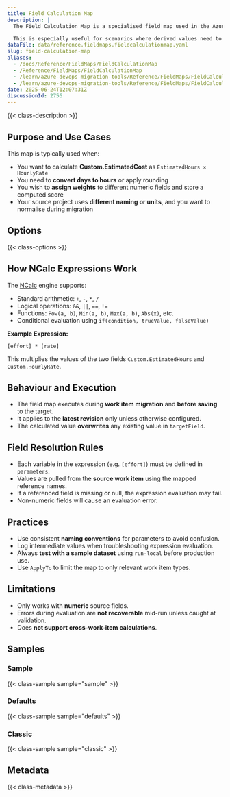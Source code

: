 ```yaml
---
title: Field Calculation Map
description: |
  The Field Calculation Map is a specialised field map used in the Azure DevOps Migration Tools. It allows you to compute values dynamically during migration by applying mathematical or logical operations on numeric fields. Calculations are defined using NCalc expressions and can reference one or more source fields using named parameters.

  This is especially useful for scenarios where derived values need to be migrated, such as calculating cost based on effort and rate, or generating summary fields that are not explicitly stored in the source system.
dataFile: data/reference.fieldmaps.fieldcalculationmap.yaml
slug: field-calculation-map
aliases:
  - /docs/Reference/FieldMaps/FieldCalculationMap
  - /Reference/FieldMaps/FieldCalculationMap
  - /learn/azure-devops-migration-tools/Reference/FieldMaps/FieldCalculationMap
  - /learn/azure-devops-migration-tools/Reference/FieldMaps/FieldCalculationMap/index.md
date: 2025-06-24T12:07:31Z
discussionId: 2756
---
```


{{< class-description >}}


## Purpose and Use Cases

This map is typically used when:

- You want to calculate **Custom.EstimatedCost** as `EstimatedHours × HourlyRate`
- You need to **convert days to hours** or apply rounding
- You wish to **assign weights** to different numeric fields and store a computed score
- Your source project uses **different naming or units**, and you want to normalise during migration


## Options

{{< class-options >}}

## How NCalc Expressions Work

The [NCalc](https://github.com/ncalc/ncalc) engine supports:

- Standard arithmetic: `+`, `-`, `*`, `/`
- Logical operations: `&&`, `||`, `==`, `!=`
- Functions: `Pow(a, b)`, `Min(a, b)`, `Max(a, b)`, `Abs(x)`, etc.
- Conditional evaluation using `if(condition, trueValue, falseValue)`

**Example Expression:**

```ncalc
[effort] * [rate]
```

This multiplies the values of the two fields `Custom.EstimatedHours` and `Custom.HourlyRate`.


## Behaviour and Execution

- The field map executes during **work item migration** and **before saving** to the target.
- It applies to the **latest revision** only unless otherwise configured.
- The calculated value **overwrites** any existing value in `targetField`.


## Field Resolution Rules

- Each variable in the expression (e.g. `[effort]`) must be defined in `parameters`.
- Values are pulled from the **source work item** using the mapped reference names.
- If a referenced field is missing or null, the expression evaluation may fail.
- Non-numeric fields will cause an evaluation error.


## Practices

- Use consistent **naming conventions** for parameters to avoid confusion.
- Log intermediate values when troubleshooting expression evaluation.
- Always **test with a sample dataset** using `run-local` before production use.
- Use `ApplyTo` to limit the map to only relevant work item types.


## Limitations

- Only works with **numeric** source fields.
- Errors during evaluation are **not recoverable** mid-run unless caught at validation.
- Does **not support cross-work-item calculations**.



## Samples

### Sample

{{< class-sample sample="sample" >}}

### Defaults

{{< class-sample sample="defaults" >}}

### Classic

{{< class-sample sample="classic" >}}

## Metadata

{{< class-metadata >}}
